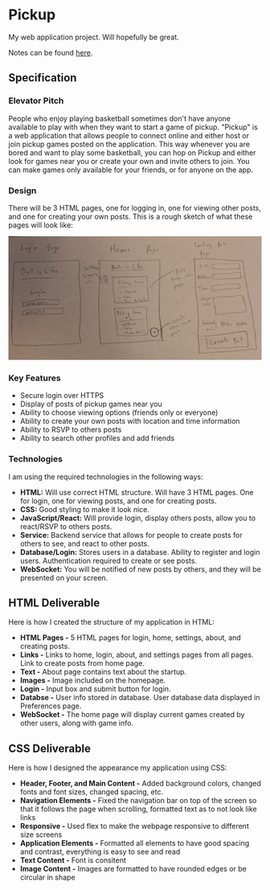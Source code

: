 # Pickup
My web application project. Will hopefully be great.

Notes can be found [here](notes.md).

## Specification 

### Elevator Pitch
People who enjoy playing basketball sometimes don't have anyone available to play with when they want to start a game of pickup. "Pickup" is a web application that allows people to connect online and either host or join pickup games posted on the application. This way whenever you are bored and want to play some basketball, you can hop on Pickup and either look for games near you or create your own and invite others to join. You can make games only available for your friends, or for anyone on the app. 

### Design
There will be 3 HTML pages, one for logging in, one for viewing other posts, and one for creating your own posts. This is a rough sketch of what these pages will look like:

![alt text](20240914_122315.jpg)

### Key Features
- Secure login over HTTPS
- Display of posts of pickup games near you
- Ability to choose viewing options (friends only or everyone)
- Ability to create your own posts with location and time information
- Ability to RSVP to others posts
- Ability to search other profiles and add friends

### Technologies
I am using the required technologies in the following ways:

- **HTML:** Will use correct HTML structure. Will have 3 HTML pages. One for login, one for viewing posts, and one for creating posts.
- **CSS:** Good styling to make it look nice.
- **JavaScript/React:** Will provide login, display others posts, allow you to react/RSVP to others posts.
- **Service:** Backend service that allows for people to create posts for others to see, and react to other posts.
- **Database/Login:** Stores users in a database. Ability to register and login users. Authentication required to create or see posts.
- **WebSocket:** You will be notified of new posts by others, and they will be presented on your screen.

## HTML Deliverable
Here is how I created the structure of my application in HTML:

- **HTML Pages -** 5 HTML pages for login, home, settings, about, and creating posts.
- **Links -** Links to home, login, about, and settings pages from all pages. Link to create posts from home page.
- **Text -** About page contains text about the startup.
- **Images -** Image included on the homepage.
- **Login -** Input box and submit button for login.
- **Databse -** User info stored in database. User database data displayed in Preferences page.
- **WebSocket -** The home page will display current games created by other users, along with game info.

## CSS Deliverable
Here is how I designed the appearance my application using CSS:

- **Header, Footer, and Main Content -** Added background colors, changed fonts and font sizes, changed spacing, etc.
- **Navigation Elements -** Fixed the navigation bar on top of the screen so that it follows the page when scrolling, formatted text as to not look like links
- **Responsive -** Used flex to make the webpage responsive to different size screens
- **Application Elements -** Formatted all elements to have good spacing and contrast, everything is easy to see and read
- **Text Content -** Font is consitent
- **Image Content -** Images are formatted to have rounded edges or be circular in shape